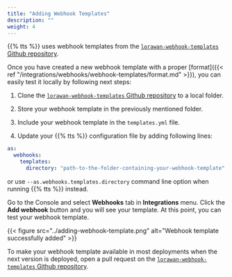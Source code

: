 ```yaml
---
title: "Adding Webhook Templates"
description: ""
weight: 4
---
```


{{% tts %}} uses webhook templates from the [`lorawan-webhook-templates` Github repository](https://github.com/TheThingsNetwork/lorawan-webhook-templates/).

Once you have created a new webhook template with a proper [format]({{< ref "/integrations/webhooks/webhook-templates/format.md" >}}), you can easily test it locally by following next steps:

1. Clone the [`lorawan-webhook-templates` Github repository](https://github.com/TheThingsNetwork/lorawan-webhook-templates/) to a local folder.

2. Store your webhook template in the previously mentioned folder.

3. Include your webhook template in the `templates.yml` file.

4. Update your {{% tts %}} configuration file by adding following lines:

```yaml
as:
  webhooks:
    templates:
      directory: "path-to-the-folder-containing-your-webhook-template"
```

or use `--as.webhooks.templates.directory` command line option when running {{% tts %}} instead.

Go to the Console and select **Webhooks** tab in **Integrations** menu. Click the **Add webhook** button and you will see your template. At this point, you can test your webhook template.

{{< figure src="../adding-webhook-template.png" alt="Webhook template successfully added" >}}

To make your webhook template available in most deployments when the next version is deployed, open a pull request on the [`lorawan-webhook-templates` Github repository](https://github.com/TheThingsNetwork/lorawan-webhook-templates/).